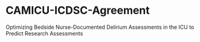 # CAMICU-ICDSC-Agreement
Optimizing Bedside Nurse-Documented Delirium Assessments in the ICU to Predict Research Assessments
